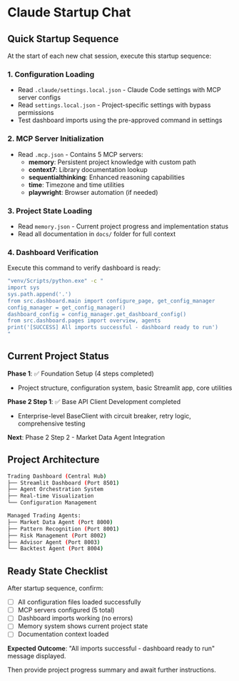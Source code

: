 # Claude Startup Chat

## Quick Startup Sequence

At the start of each new chat session, execute this startup sequence:

### 1. Configuration Loading

- Read `.claude/settings.local.json` - Claude Code settings with MCP server configs
- Read `settings.local.json` - Project-specific settings with bypass permissions
- Test dashboard imports using the pre-approved command in settings

### 2. MCP Server Initialization

- Read `.mcp.json` - Contains 5 MCP servers:
  - **memory**: Persistent project knowledge with custom path
  - **context7**: Library documentation lookup
  - **sequentialthinking**: Enhanced reasoning capabilities
  - **time**: Timezone and time utilities
  - **playwright**: Browser automation (if needed)

### 3. Project State Loading

- Read `memory.json` - Current project progress and implementation status
- Read all documentation in `docs/` folder for full context

### 4. Dashboard Verification

Execute this command to verify dashboard is ready:

```bash
"venv/Scripts/python.exe" -c "
import sys
sys.path.append('.')
from src.dashboard.main import configure_page, get_config_manager
config_manager = get_config_manager()
dashboard_config = config_manager.get_dashboard_config()
from src.dashboard.pages import overview, agents
print('[SUCCESS] All imports successful - dashboard ready to run')
"
```

## Current Project Status

**Phase 1**: ✅ Foundation Setup (4 steps completed)

- Project structure, configuration system, basic Streamlit app, core utilities

**Phase 2 Step 1**: ✅ Base API Client Development completed

- Enterprise-level BaseClient with circuit breaker, retry logic, comprehensive testing

**Next**: Phase 2 Step 2 - Market Data Agent Integration

## Project Architecture

```bash
Trading Dashboard (Central Hub)
├── Streamlit Dashboard (Port 8501)
├── Agent Orchestration System
├── Real-time Visualization
└── Configuration Management

Managed Trading Agents:
├── Market Data Agent (Port 8000)
├── Pattern Recognition (Port 8001)
├── Risk Management (Port 8002)
├── Advisor Agent (Port 8003)
└── Backtest Agent (Port 8004)
```

## Ready State Checklist

After startup sequence, confirm:

- [ ] All configuration files loaded successfully
- [ ] MCP servers configured (5 total)
- [ ] Dashboard imports working (no errors)
- [ ] Memory system shows current project state
- [ ] Documentation context loaded

**Expected Outcome**: "All imports successful - dashboard ready to run" message displayed.

Then provide project progress summary and await further instructions.
